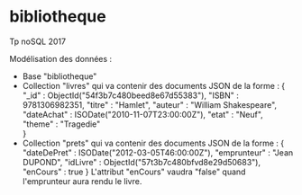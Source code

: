 # bibliotheque
Tp noSQL 2017

Modélisation des données :
- Base "bibliotheque"
- Collection "livres" qui va contenir des documents JSON de la forme :
{
	"_id" : ObjectId("54f3b7c480beed8e67d55383"),
	"ISBN" : 9781306982351,
	"titre" : "Hamlet",
	"auteur" : "William Shakespeare",
	"dateAchat" : ISODate("2010-11-07T23:00:00Z"),
	"etat" : "Neuf",
	"theme" : "Tragedie"	
} 
- Collection "prets" qui va contenir des documents JSON de la forme :
{
	"dateDePret" : ISODate("2012-03-05T46:00:00Z"),
	"emprunteur" : "Jean DUPOND",
	"idLivre" : ObjectId("57t3b7c480bfvd8e29d50683"),
	"enCours" : true 
}
L'attribut "enCours" vaudra "false" quand l'emprunteur aura rendu le livre.

